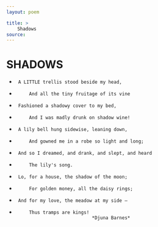 ```yaml
---
layout: poem

title: >
    Shadows
source: 
---
```


      	
# SHADOWS

  -      A LITTLE trellis stood beside my head,
 -          And all the tiny fruitage of its vine
 -      Fashioned a shadowy cover to my bed,
 -          And I was madly drunk on shadow wine!
  -      A lily bell hung sidewise, leaning down,
 -          And gowned me in a robe so light and long;
 -      And so I dreamed, and drank, and slept, and heard
 -          The lily's song.
  -      Lo, for a house, the shadow of the moon;
 -          For golden money, all the daisy rings;
 -      And for my love, the meadow at my side —
 -          Thus tramps are kings!
                                   *Djuna Barnes*
 

     